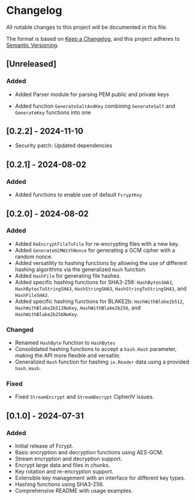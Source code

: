 # Changelog

All notable changes to this project will be documented in this file.

The format is based on [Keep a Changelog](https://keepachangelog.com/en/1.0.0/),
and this project adheres to [Semantic Versioning](https://semver.org/spec/v2.0.0.html).

## [Unreleased]

### Added
- Added Parser module for parsing PEM public and private keys

- Added function `GenerateSaltAndKey` combining `GenerateSalt` and `GenerateKey` functions into one

## [0.2.2] - 2024-11-10

- Security patch: Updated dependencies

## [0.2.1] - 2024-08-02

### Added

- Added functions to enable use of default `FcryptKey`

## [0.2.0] - 2024-08-02

### Added

- Added `ReEncryptFileToFile` for re-encrypting files with a new key.
- Added `GenerateGCMWithNonce` for generating a GCM cipher with a random nonce.
- Added versatility to hashing functions by allowing the use of different hashing algorithms via the generalized `Hash` function.
- Added `HashFile` for generating file hashes.
- Added specific hashing functions for SHA3-256: `HashBytesSHA3`, `HashBytesToStringSHA3`, `HashStringSHA3`, `HashStringToStringSHA3`, and `HashFileSHA3`.
- Added specific hashing functions for BLAKE2b: `HashWithBlake2b512`, `HashWithBlake2b512NoKey`, `HashWithBlake2b256`, and `HashWithBlake2b256NoKey`.

### Changed

- Renamed `HashByte` function to `HashBytes`
- Consolidated hashing functions to accept a `hash.Hash` parameter, making the API more flexible and versatile.
- Generalized `Hash` function for hashing `io.Reader` data using a provided `hash.Hash`.

### Fixed

- Fixed `StreamEncrypt` and `StreamDecrypt` CipherIV issues.

## [0.1.0] - 2024-07-31

### Added

- Initial release of Fcrypt.
- Basic encryption and decryption functions using AES-GCM.
- Stream encryption and decryption support.
- Encrypt large data and files in chunks.
- Key rotation and re-encryption support.
- Extensible key management with an interface for different key types.
- Hashing functions using SHA3-256.
- Comprehensive README with usage examples.
